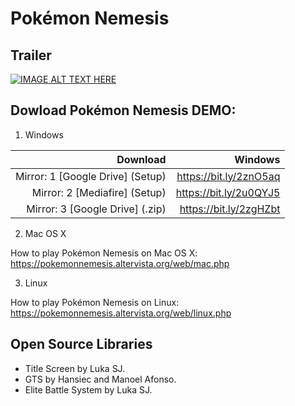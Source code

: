 # Pokémon Nemesis
## Trailer
[![IMAGE ALT TEXT HERE](http://img.youtube.com/vi/kel5kLEhhNw/0.jpg)](http://www.youtube.com/watch?v=kel5kLEhhNw)
## Dowload Pokémon Nemesis DEMO:

1. Windows

| Download                        | Windows               |
| -------------------------------:|-----------------------:    
| Mirror: 1 [Google Drive] (Setup)| https://bit.ly/2znO5aq|  
| Mirror: 2 [Mediafire] (Setup)   | https://bit.ly/2u0QYJ5|   
| Mirror: 3 [Google Drive] (.zip) | https://bit.ly/2zgHZbt|
   
2. Mac OS X

How to play Pokémon Nemesis on Mac OS X: https://pokemonnemesis.altervista.org/web/mac.php

3. Linux

How to play Pokémon Nemesis on Linux: https://pokemonnemesis.altervista.org/web/linux.php

## Open Source Libraries

- Title Screen by Luka SJ.
- GTS by Hansiec and Manoel Afonso.
- Elite Battle System by Luka SJ.
